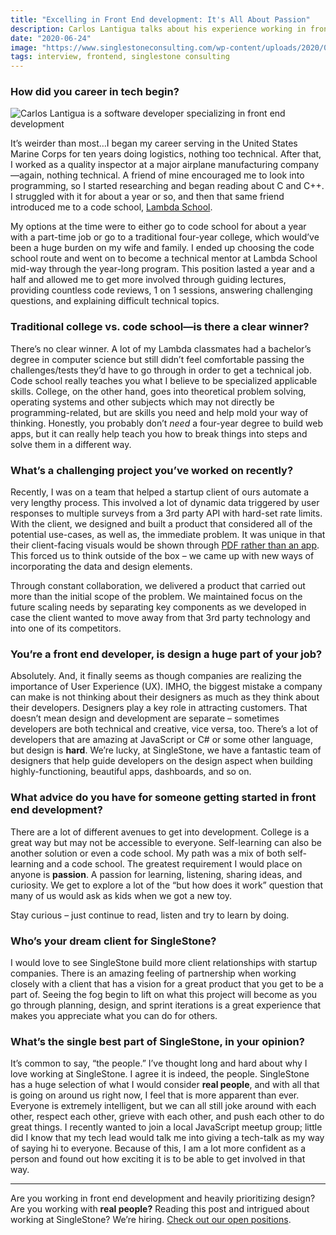```yaml
---
title: "Excelling in Front End development: It's All About Passion"
description: Carlos Lantigua talks about his experience working in front end development, and how you must have passion to succeed in this field.
date: "2020-06-24"
image: "https://www.singlestoneconsulting.com/wp-content/uploads/2020/06/Carlos-Lantigua-midcrop-1300x1300.jpg"
tags: interview, frontend, singlestone consulting
---
```


### **How did you career in tech begin?** 

![Carlos Lantigua is a software developer specializing in front end development](https://www.singlestoneconsulting.com/wp-content/uploads/2020/06/Carlos-Lantigua-midcrop-1300x1300.jpg)

It’s weirder than most…I began my career serving in the United States Marine Corps for ten years doing logistics, nothing too technical. After that, I worked as a quality inspector at a major airplane manufacturing company—again, nothing technical. A friend of mine encouraged me to look into programming, so I started researching and began reading about C and C++. I struggled with it for about a year or so, and then that same friend introduced me to a code school, [Lambda School](https://lambdaschool.com/).

My options at the time were to either go to code school for about a year with a part-time job or go to a traditional four-year college, which would’ve been a huge burden on my wife and family. I ended up choosing the code school route and went on to become a technical mentor at Lambda School mid-way through the year-long program. This position lasted a year and a half and allowed me to get more involved through guiding lectures, providing countless code reviews, 1 on 1 sessions, answering challenging questions, and explaining difficult technical topics.

### **Traditional college vs. code school—is there a clear winner?** 

There’s no clear winner. A lot of my Lambda classmates had a bachelor’s degree in computer science but still didn’t feel comfortable passing the challenges/tests they’d have to go through in order to get a technical job. Code school really teaches you what I believe to be specialized applicable skills. College, on the other hand, goes into theoretical problem solving, operating systems and other subjects which may not directly be programming-related, but are skills you need and help mold your way of thinking. Honestly, you probably don’t *need* a four-year degree to build web apps, but it can really help teach you how to break things into steps and solve them in a different way.

### **What’s a challenging project you’**ve worked on recently**?** 

Recently, I was on a team that helped a startup client of ours automate a very lengthy process. This involved a lot of dynamic data triggered by user responses to multiple surveys from a 3rd party API with hard-set rate limits. With the client, we designed and built a product that considered all of the potential use-cases, as well as, the immediate problem. It was unique in that their client-facing visuals would be shown through [PDF rather than an app](https://www.singlestoneconsulting.com/blog/how-to-generate-server-side-pdf-reports-puppeteer-d3-handlebars/). This forced us to think outside of the box – we came up with new ways of incorporating the data and design elements.

Through constant collaboration, we delivered a product that carried out more than the initial scope of the problem. We maintained focus on the future scaling needs by separating key components as we developed in case the client wanted to move away from that 3rd party technology and into one of its competitors.

### **You’re a front end developer, is design a huge part of your job?** 

Absolutely. And, it finally seems as though companies are realizing the importance of User Experience (UX). IMHO, the biggest mistake a company can make is not thinking about their designers as much as they think about their developers. Designers play a key role in attracting customers. That doesn’t mean design and development are separate – sometimes developers are both technical and creative, vice versa, too. There’s a lot of developers that are amazing at JavaScript or C# or some other language, but design is **hard**. We’re lucky, at SingleStone, we have a fantastic team of designers that help guide developers on the design aspect when building highly-functioning, beautiful apps, dashboards, and so on.

### **What advice do you have for someone getting started in front end development?** 

There are a lot of different avenues to get into development. College is a great way but may not be accessible to everyone. Self-learning can also be another solution or even a code school. My path was a mix of both self-learning and a code school. The greatest requirement I would place on anyone is **passion**. A passion for learning, listening, sharing ideas, and curiosity. We get to explore a lot of the “but how does it work” question that many of us would ask as kids when we got a new toy.

Stay curious – just continue to read, listen and try to learn by doing.

### **Who’s your dream client for SingleStone?** 

I would love to see SingleStone build more client relationships with startup companies. There is an amazing feeling of partnership when working closely with a client that has a vision for a great product that you get to be a part of. Seeing the fog begin to lift on what this project will become as you go through planning, design, and sprint iterations is a great experience that makes you appreciate what you can do for others.

### **What’s the single best part of SingleStone, in your opinion?** 

It’s common to say, “the people.” I’ve thought long and hard about why I love working at SingleStone. I agree it is indeed, the people. SingleStone has a huge selection of what I would consider **real people**, and with all that is going on around us right now, I feel that is more apparent than ever. Everyone is extremely intelligent, but we can all still joke around with each other, respect each other, grieve with each other, and push each other to do great things. I recently wanted to join a local JavaScript meetup group; little did I know that my tech lead would talk me into giving a tech-talk as my way of saying hi to everyone. Because of this, I am a lot more confident as a person and found out how exciting it is to be able to get involved in that way.

---

Are you working in front end development and heavily prioritizing design? Are you working with **real people?** Reading this post and intrigued about working at SingleStone? We’re hiring. [Check out our open positions](https://www.singlestoneconsulting.com/careers/).